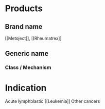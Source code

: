 # Products

## Brand name
[[Metoject]], [[Rheumatrex]]

## Generic name


### Class / Mechanism


# Indication
Acute lymphblastic [[Leukemia]]
Other cancers


